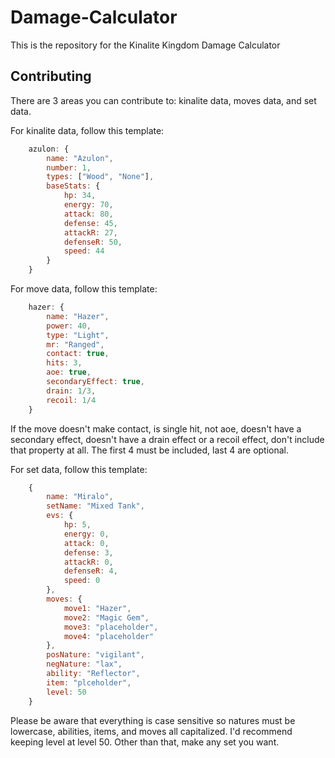 # Damage-Calculator

This is the repository for the Kinalite Kingdom Damage Calculator

## Contributing

There are 3 areas you can contribute to: kinalite data, moves data, and set data.

For kinalite data, follow this template: 

```js
    azulon: {
        name: "Azulon",
        number: 1,
        types: ["Wood", "None"],
        baseStats: {
            hp: 34,
            energy: 70,
            attack: 80,
            defense: 45,
            attackR: 27,
            defenseR: 50,
            speed: 44
        }
    }
```

For move data, follow this template: 

```js
    hazer: {
        name: "Hazer",
        power: 40,
        type: "Light",
        mr: "Ranged",
        contact: true,
        hits: 3,
        aoe: true,
        secondaryEffect: true,
        drain: 1/3,
        recoil: 1/4
    }
```
If the move doesn't make contact, is single hit, not aoe, doesn't have a secondary effect, doesn't have a drain effect or a recoil effect, don't include that property at all. The first 4 must be included, last 4 are optional.

For set data, follow this template: 

```js
    {
        name: "Miralo",
        setName: "Mixed Tank",
        evs: {
            hp: 5,
            energy: 0,
            attack: 0,
            defense: 3,
            attackR: 0,
            defenseR: 4,
            speed: 0
        },
        moves: {
            move1: "Hazer",
            move2: "Magic Gem",
            move3: "placeholder",
            move4: "placeholder"
        },
        posNature: "vigilant",
        negNature: "lax",
        ability: "Reflector",
        item: "plceholder",
        level: 50
    }
 ```
 Please be aware that everything is case sensitive so natures must be lowercase, abilities, items, and moves all capitalized. I'd recommend keeping level at level 50. Other than that, make any set you want.
